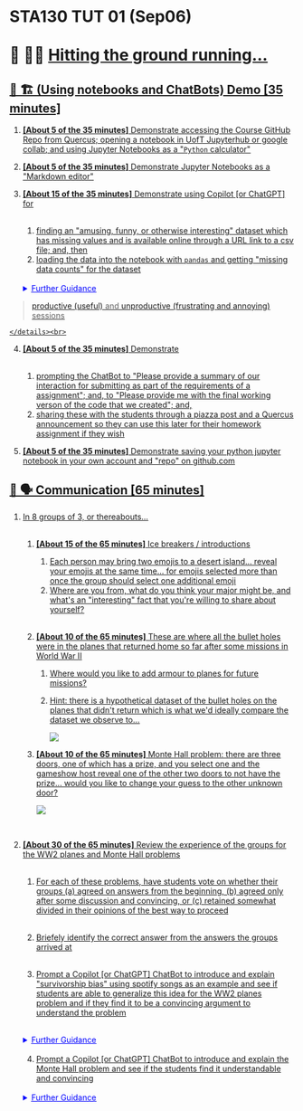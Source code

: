 # STA130 TUT 01 (Sep06)<br><br> 🏃 🏃‍♀️ <u> Hitting the ground running... <u>



## 🚧 🏗️ (Using notebooks and ChatBots) Demo [35 minutes]

1. **[About 5 of the 35 minutes]** Demonstrate accessing the [Course GitHub Repo](https://github.com/pointOfive/STA130_ChatGPT) from Quercus; opening a notebook in [UofT Jupyterhub](https://datatools.utoronto.ca) [or google collab](https://colab.research.google.com/); and using Jupyter Notebooks as a "`Python` calculator"


2. **[About 5 of the 35 minutes]** Demonstrate Jupyter Notebooks as a ["Markdown editor"](http://markdownguide.org)


3. **[About 15 of the 35 minutes]** Demonstrate using [Copilot](https://copilot.microsoft.com/) [or [ChatGPT](https://chat.openai.com/)] for<br><br>

    1. finding an "amusing, funny, or otherwise interesting" dataset which has missing values and is available online through a URL link to a csv file; and, then
    2. loading the data into the notebook with `pandas` and getting "missing data counts" for the dataset<br><br>

    <details class="details-example">
        <summary style="color:blue"><u>Further Guidance</u></summary>

        > The intention here is to demonstrate that [at the current GPT4.0-ish level] the ChatBot (with probably about an 80% chance) **cannot fullfil all the requests of the inquiry (of working url links, a "funny or amusing" nature, and the presence of missingness)** *but will otherwise produce working code*<br><br>
        > 1. ChatBots have a notoriously "short term memory"; so, be ready for them to "forget" specific details of your prompting requests 
        > 2. ChatBots often cannot pivot away substantially from initial answers; so, be ready for your efforts at follow up and correction with the ChatBot to prove futile (which, may in this case actually have a lot to do with the following fact, that...)
        > 3. ChatBots don't seem to be very aware of the contents of datasets that are avalable online (or even working url links where datasets are); so, ChatBot are not currently a substitue for exploring dataset repository such as [TidyTuesday](https://github.com/rfordatascience/tidytuesday) (or other data repositiory resources) and reviewing data yourself (although, ChatBot interactions can nonetheless be help with brainstorm dataset ideas and provide a way to "search for content", perhaps especially when referencing a specific website in the conversation)
        > 
        > Here are examples of this task [going well](../CHATLOG/SLS/COP/00006_copilot_funnyamusingNAdataset.md) and [going poorly](../CHATLOG/SLS/COP/00002_copilot_funnyamusingNAdataset.md), where the the positive example above used "creative" mode while the poor example above used "precise" mode (both with Microsoft Copilot); however, the nature of the quality of the results likely has more to do with the nature of the prompting and engagement as the actual ChatBot version being used.... for example, "precise" mode [here](../CHATLOG/SLS/COP/00007_copilot_funnyamusingNAdatasetV4.md) worked well; and ChatGPT can similarly result in 
> [productive (useful)](../CHATLOG/SLS/GPT/00001_gpt3p5_villagersdata.md) and [unproductive (frustrating and annoying)](../CHATLOG/SLS/GPT/00002_gpt3p5_funnyasusingNAdataset.md) sessions
    
    </details><br>

4. **[About 5 of the 35 minutes]** Demonstrate<br><br> 
    1. prompting the ChatBot to "Please provide a summary of our interaction for submitting as part of the requirements of a assignment"; and, to "Please provide me with the final working verson of the code that we created"; and,  
    2. sharing these with the students through a piazza post and a Quercus announcement so they can use this later for their homework assignment if they wish


5. **[About 5 of the 35 minutes]** Demonstrate saving your python jupyter notebook in your own account and "repo" on [github.com](github.com)

## 💬 🗣️ Communication [65 minutes]
        
1. In 8 groups of 3, or thereabouts...<br><br>
    1. **[About 15 of the 65 minutes]** Ice breakers / introductions
        1. Each person may bring two emojis to a desert island... reveal your emojis at the same time... for emojis selected more than once the group should select one additional emoji
        2. Where are you from, what do you think your major might be, and what's an "interesting" fact that you're willing to share about yourself?<br><br>
        
    2. **[About 10 of the 65 minutes]** These are where all the bullet holes were in the planes that returned home so far after some missions in World War II
        1. Where would you like to add armour to planes for future missions?
        2. Hint: there is a hypothetical dataset of the bullet holes on the planes that didn't return which is what we'd ideally compare the dataset we observe to...
        
           ![](https://upload.wikimedia.org/wikipedia/commons/thumb/b/b2/Survivorship-bias.svg/640px-Survivorship-bias.svg.png)
           
    3. **[About 10 of the 65 minutes]** Monte Hall problem: there are three doors, one of which has a prize, and you select one and the gameshow host reveal one of the other two doors to not have the prize... would you like to change your guess to the other unknown door?

       ![](https://mathematicalmysteries.org/wp-content/uploads/2021/12/04615-0sxvwbnzvvnhuklug.png)
       
       <br>
    
4. **[About 30 of the 65 minutes]** Review the experience of the groups for the WW2 planes and Monte Hall problems<br><br>

    1. For each of these problems, have students vote on whether their groups (a) agreed on answers from the beginning, (b) agreed only after some discussion and convincing, or (c) retained somewhat divided in their opinions of the best way to proceed<br><br>
    
    2. Briefely identify the correct answer from the answers the groups arrived at<br><br>
    
    3. Prompt a [Copilot](https://copilot.microsoft.com/) [or [ChatGPT](https://chat.openai.com/)] ChatBot to introduce and explain "survivorship bias" using spotify songs as an example and see if students are able to generalize this idea for the WW2 planes problem and if they find it to be a convincing argument to understand the problem<br><br>

    <details class="details-example">
        <summary style="color:blue"><u>Further Guidance</u></summary>
    
        > This could be done like [this](../CHATLOG/SLS/COP/00009_copilot_survivorshipbias_spotify.md) or [this](../CHATLOG/SLS/GPT/00003_gpt3p5_spotify_Survivorship_Bias.md), or you could instead try to approach things more generally like [this](../CHATLOG/SLS/COP/00008_copilot_survivorshipbiasgeneral.md) or [this](../CHATLOG/SLS/GPT/00004_gpt3p5_general_Survivorship_Bias.md)
        > 
        > Two ends of the ChatBot prompting spectrum are<br><br>
        > 
        > 1. creating an extensive prompt exhuastively specifying the desired response results; or, 
        > 2. iteratively clarifying the desired response results through interactive ChatBot dialogue
        >
        > This is to some degree a matter of preference regarding the nature of ChatBot conversation sessions, but there it may also be a lever to influence the nature of the responses provided by the ChatBot 
    </details><br>
    
    4. Prompt a [Copilot](https://copilot.microsoft.com/) [or [ChatGPT](https://chat.openai.com/)] ChatBot to introduce and explain the Monte Hall problem and see if the students find it understandable and convincing<br><br>

    <details class="details-example">
        <summary style="color:blue"><u>Further Guidance</u></summary>
    
        > ChatBots fail to correctly analyze the Monte Hall problem when they're asked for a formal probabilistic argument...
        >
        > - [ChatGPT3.5 fails by wrongly calculating a probability of 1/2...](../CHATLOG/SLS/GPT/00005_gpt3p5_MonteHallWrong.md)
        > - [Copilot in "creative" mode fares similarly poorly without substantial guidance...](../CHATLOG/SLS/COP/00010_copilot_montehallwrong.md )
        > 
        > *demonstrating (a) that there are clear limits to how deeply ChatBots actually "reason", and (b) that they are instead better understood as simply being information regurgitation machines, and (c) that this means  they can suffer from the "garbage in, garbage out" problem if the quality of the information their responses are based on are is poor and inaccurate (as is notoriously the case in the Monte Hall problem, for which many incorrect mathematical analyses have been "published" into the collection of human generated textual data on which ChatBots are based)*
    
    </details>
